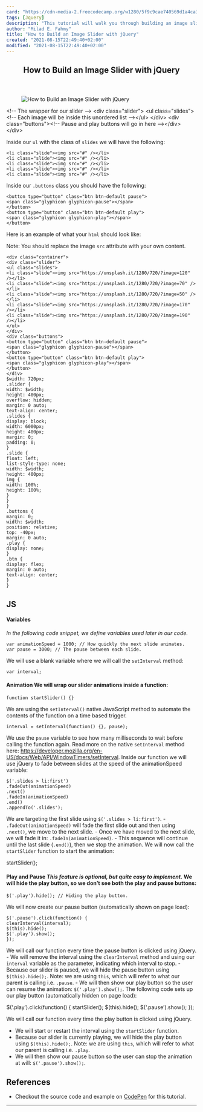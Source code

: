 ```yaml
---
card: "https://cdn-media-2.freecodecamp.org/w1280/5f9c9cae740569d1a4ca3395.jpg"
tags: [Jquery]
description: "This tutorial will walk you through building an image slider "
author: "Milad E. Fahmy"
title: "How to Build an Image Slider with jQuery"
created: "2021-08-15T22:49:40+02:00"
modified: "2021-08-15T22:49:40+02:00"
---
```

<div class="site-wrapper">
<main id="site-main" class="site-main outer">
<div class="inner">
<article class="post-full post tag-jquery tag-image tag-html tag-javascript tag-toothbrush ">
<header class="post-full-header">
<h1 class="post-full-title">How to Build an Image Slider with jQuery</h1>
</header>
<figure class="post-full-image">
<picture>
<source media="(max-width: 700px)" sizes="1px" srcset="data:image/gif;base64,R0lGODlhAQABAIAAAAAAAP///yH5BAEAAAAALAAAAAABAAEAAAIBRAA7 1w">
<source media="(min-width: 701px)" sizes="(max-width: 800px) 400px,
(max-width: 1170px) 700px,
1400px" srcset="https://cdn-media-2.freecodecamp.org/w1280/5f9c9cae740569d1a4ca3395.jpg 300w,
https://cdn-media-2.freecodecamp.org/w1280/5f9c9cae740569d1a4ca3395.jpg 600w,
https://cdn-media-2.freecodecamp.org/w1280/5f9c9cae740569d1a4ca3395.jpg 1000w,
https://cdn-media-2.freecodecamp.org/w1280/5f9c9cae740569d1a4ca3395.jpg 2000w">
<img onerror="this.style.display='none'" src="https://cdn-media-2.freecodecamp.org/w1280/5f9c9cae740569d1a4ca3395.jpg" alt="How to Build an Image Slider with jQuery">
</picture>
</figure>
<section class="post-full-content">
<div class="post-content medium-migrated-article">
&lt;!-- The wrapper for our slider --&gt;
&lt;div class="slider"&gt;
&lt;ul class="slides"&gt;&lt;!-- Each image will be inside this unordered list --&gt;&lt;/ul&gt;
&lt;/div&gt;
&lt;div class="buttons"&gt;&lt;!-- Pause and play buttons will go in here --&gt;&lt;/div&gt;
&lt;/div&gt;</code></pre><p>Inside our <code>ul</code> with the class of <code>slides</code> we will have the following:</p><pre><code class="language-text">&lt;li class="slide"&gt;&lt;img src="#" /&gt;&lt;/li&gt;
&lt;li class="slide"&gt;&lt;img src="#" /&gt;&lt;/li&gt;
&lt;li class="slide"&gt;&lt;img src="#" /&gt;&lt;/li&gt;
&lt;li class="slide"&gt;&lt;img src="#" /&gt;&lt;/li&gt;
&lt;li class="slide"&gt;&lt;img src="#" /&gt;&lt;/li&gt;</code></pre><p>Inside our <code>.buttons</code> class you should have the following:</p><pre><code class="language-text">&lt;button type="button" class="btn btn-default pause"&gt;
&lt;span class="glyphicon glyphicon-pause"&gt;&lt;/span&gt;
&lt;/button&gt;
&lt;button type="button" class="btn btn-default play"&gt;
&lt;span class="glyphicon glyphicon-play"&gt;&lt;/span&gt;
&lt;/button&gt;</code></pre><p>Here is an example of what your <code>html</code> should look like:</p><p>Note: You should replace the image <code>src</code> attribute with your own content.</p><pre><code class="language-text">&lt;div class="container"&gt;
&lt;div class="slider"&gt;
&lt;ul class="slides"&gt;
&lt;li class="slide"&gt;&lt;img src="https://unsplash.it/1280/720/?image=120" /&gt;&lt;/li&gt;
&lt;li class="slide"&gt;&lt;img src="https://unsplash.it/1280/720/?image=70" /&gt;&lt;/li&gt;
&lt;li class="slide"&gt;&lt;img src="https://unsplash.it/1280/720/?image=50" /&gt;&lt;/li&gt;
&lt;li class="slide"&gt;&lt;img src="https://unsplash.it/1280/720/?image=170" /&gt;&lt;/li&gt;
&lt;li class="slide"&gt;&lt;img src="https://unsplash.it/1280/720/?image=190" /&gt;&lt;/li&gt;
&lt;/ul&gt;
&lt;/div&gt;
&lt;div class="buttons"&gt;
&lt;button type="button" class="btn btn-default pause"&gt;
&lt;span class="glyphicon glyphicon-pause"&gt;&lt;/span&gt;
&lt;/button&gt;
&lt;button type="button" class="btn btn-default play"&gt;
&lt;span class="glyphicon glyphicon-play"&gt;&lt;/span&gt;
&lt;/button&gt;
&lt;/div&gt;
$width: 720px;
.slider {
width: $width;
height: 400px;
overflow: hidden;
margin: 0 auto;
text-align: center;
.slides {
display: block;
width: 6000px;
height: 400px;
margin: 0;
padding: 0;
}
.slide {
float: left;
list-style-type: none;
width: $width;
height: 400px;
img {
width: 100%;
height: 100%;
}
}
}
.buttons {
margin: 0;
width: $width;
position: relative;
top: -40px;
margin: 0 auto;
.play {
display: none;
}
.btn {
display: flex;
margin: 0 auto;
text-align: center;
}
}</code></pre><h2 id="js"><strong>JS</strong></h2><h4 id="variables"><strong>Variables</strong></h4><p><em>In the following code snippet, we define variables used later in our code.</em></p><pre><code class="language-text">var animationSpeed = 1000; // How quickly the next slide animates.
var pause = 3000; // The pause between each slide.</code></pre><p>We will use a blank variable where we will call the <code>setInterval</code> method:</p><pre><code class="language-text">var interval;</code></pre><h4 id="animation-we-will-wrap-our-slider-animations-inside-a-function-"><strong>Animation We will wrap our slider animations inside a function:</strong></h4><pre><code class="language-text">function startSlider() {}</code></pre><p>We are using the <code>setInterval()</code> native JavaScript method to automate the contents of the function on a time based trigger.</p><pre><code class="language-text">interval = setInterval(function() {}, pause);</code></pre><p>We use the <code>pause</code> variable to see how many milliseconds to wait before calling the function again. Read more on the native <code>setInterval</code> method here: <a href="https://developer.mozilla.org/en-US/docs/Web/API/WindowTimers/setInterval">https://developer.mozilla.org/en-US/docs/Web/API/WindowTimers/setInterval</a>. Inside our function we will use jQuery to fade between slides at the speed of the animationSpeed variable:</p><pre><code class="language-text">$('.slides &gt; li:first')
.fadeOut(animationSpeed)
.next()
.fadeIn(animationSpeed)
.end()
.appendTo('.slides');</code></pre><p>We are targeting the first slide using <code>$('.slides &gt; li:first')</code>. - <code>.fadeOut(animationSpeed)</code> will fade the first slide out and then using <code>.next()</code>, we move to the next slide. - Once we have moved to the next slide, we will fade it in: <code>.fadeIn(animationSpeed)</code>. - This sequence will continue until the last slide (<code>.end()</code>), then we stop the animation. We will now call the <code>startSlider</code> function to start the animation:</p><p>startSlider();</p><h4 id="play-and-pause-this-feature-is-optional-but-quite-easy-to-implement-we-will-hide-the-play-button-so-we-don-t-see-both-the-play-and-pause-buttons-"><strong>Play and Pause <em>This feature is optional, but quite easy to implement.</em> We will hide the play button, so we don’t see both the play and pause buttons:</strong></h4><pre><code class="language-text">$('.play').hide(); // Hiding the play button.</code></pre><p>We will now create our pause button (automatically shown on page load):</p><pre><code class="language-text">$('.pause').click(function() {
clearInterval(interval);
$(this).hide();
$('.play').show();
});</code></pre><p>We will call our function every time the pause button is clicked using jQuery. - We will remove the interval using the <code>clearInterval</code> method and using our <code>interval</code> variable as the parameter, indicating which interval to stop. - Because our slider is paused, we will hide the pause button using <code>$(this).hide();</code>. Note: we are using <code>this</code>, which will refer to what our parent is calling i.e. <code>.pause</code>. - We will then show our play button so the user can resume the animation: <code>$('.play').show();</code>. The following code sets up our play button (automatically hidden on page load):</p><p>$(‘.play’).click(function() { startSlider(); $(this).hide(); $(‘.pause’).show(); });</p><p>We will call our function every time the play button is clicked using jQuery.</p><ul><li>We will start or restart the interval using the <code>startSlider</code> function.</li><li>Because our slider is currently playing, we will hide the play button using <code>$(this).hide();</code>. Note: we are using <code>this</code>, which will refer to what our parent is calling i.e. <code>.play</code>.</li><li>We will then show our pause button so the user can stop the animation at will: <code>$('.pause').show();</code>.</li></ul><h2 id="references"><strong>References</strong></h2><ul><li>Checkout the source code and example on <a href="https://codepen.io/atjonathan/pen/BKMxxq" rel="nofollow">CodePen</a> for this tutorial.</li></ul>
</div>
<hr>
</section>
</article>
</div>
</main>
</div>
<!-- Google Tag Manager (noscript) -->
<!-- End Google Tag Manager (noscript) -->

